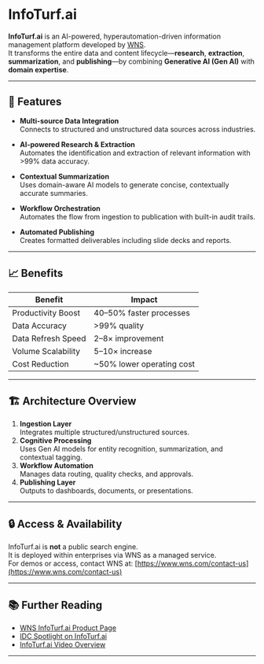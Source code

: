 # InfoTurf.ai

**InfoTurf.ai** is an AI-powered, hyperautomation-driven information management platform developed by [WNS](https://www.wns.com).  
It transforms the entire data and content lifecycle—**research**, **extraction**, **summarization**, and **publishing**—by combining **Generative AI (Gen AI)** with **domain expertise**.

---

## 🚀 Features

- **Multi-source Data Integration**  
  Connects to structured and unstructured data sources across industries.

- **AI-powered Research & Extraction**  
  Automates the identification and extraction of relevant information with >99% data accuracy.

- **Contextual Summarization**  
  Uses domain-aware AI models to generate concise, contextually accurate summaries.

- **Workflow Orchestration**  
  Automates the flow from ingestion to publication with built-in audit trails.

- **Automated Publishing**  
  Creates formatted deliverables including slide decks and reports.

---

## 📈 Benefits

| Benefit | Impact |
|---------|--------|
| Productivity Boost | 40–50% faster processes |
| Data Accuracy | >99% quality |
| Data Refresh Speed | 2–8× improvement |
| Volume Scalability | 5–10× increase |
| Cost Reduction | ~50% lower operating cost |

---

## 🏗 Architecture Overview

1. **Ingestion Layer**  
   Integrates multiple structured/unstructured sources.
2. **Cognitive Processing**  
   Uses Gen AI models for entity recognition, summarization, and contextual tagging.
3. **Workflow Automation**  
   Manages data routing, quality checks, and approvals.
4. **Publishing Layer**  
   Outputs to dashboards, documents, or presentations.

---

## 🔒 Access & Availability

InfoTurf.ai is **not** a public search engine.  
It is deployed within enterprises via WNS as a managed service.  
For demos or access, contact WNS at: [https://www.wns.com/contact-us](https://www.wns.com/contact-us)

---

## 📚 Further Reading

- [WNS InfoTurf.ai Product Page](https://www.wns.com/industries/hi-tech-and-professional-services/infoturf-ai)
- [IDC Spotlight on InfoTurf.ai](https://www.wns.com/perspectives/articles/idc-spotlight-ai-and-automation-driving-the-next-frontier-for-information-service-providers)
- [InfoTurf.ai Video Overview](https://www.facebook.com/wnsglobalservices/videos/the-next-in-information-processing-powered-by-gen-ai-led-intelligence/1613788837063171)

---

